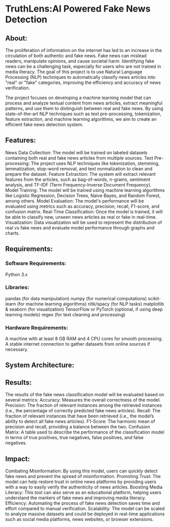 # TruthLens:AI Powered Fake News Detection
## About:
The proliferation of information on the internet has led to an increase in the circulation of both authentic and fake news. Fake news can mislead readers, manipulate opinions, and cause societal harm. Identifying fake news can be a challenging task, especially for users who are not trained in media literacy. The goal of this project is to use Natural Language Processing (NLP) techniques to automatically classify news articles into "real" or "fake" categories, improving the efficiency and accuracy of news verification.

The project focuses on developing a machine learning model that can process and analyze textual content from news articles, extract meaningful patterns, and use them to distinguish between real and fake news. By using state-of-the-art NLP techniques such as text pre-processing, tokenization, feature extraction, and machine learning algorithms, we aim to create an efficient fake news detection system.

## Features:
News Data Collection: The model will be trained on labeled datasets containing both real and fake news articles from multiple sources.
Text Pre-processing: The project uses NLP techniques like tokenization, stemming, lemmatization, stop-word removal, and text normalization to clean and prepare the dataset.
Feature Extraction: The system will extract relevant features from the articles, such as bag-of-words, n-grams, sentiment analysis, and TF-IDF (Term Frequency-Inverse Document Frequency).
Model Training: The model will be trained using machine learning algorithms like Logistic Regression, Decision Trees, Naive Bayes, and Random Forest, among others.
Model Evaluation: The model's performance will be evaluated using metrics such as accuracy, precision, recall, F1-score, and confusion matrix.
Real-Time Classification: Once the model is trained, it will be able to classify new, unseen news articles as real or fake in real-time.
Visualization: Data visualization will be used to represent the distribution of real vs fake news and evaluate model performance through graphs and charts.

## Requirements:
### Software Requirements:
Python 3.x
### Libraries:
pandas (for data manipulation)
numpy (for numerical computations)
scikit-learn (for machine learning algorithms)
nltk/spacy (for NLP tasks)
matplotlib & seaborn (for visualization)
TensorFlow or PyTorch (optional, if using deep learning models)
regex (for text cleaning and processing)

### Hardware Requirements:
A machine with at least 8 GB RAM and 4 CPU cores for smooth processing.
A stable internet connection to gather datasets from online sources if necessary.

## System Architecture:

## Results:
The results of the fake news classification model will be evaluated based on several metrics:
Accuracy: Measures the overall correctness of the model.
Precision: The fraction of relevant instances among the retrieved instances (i.e., the percentage of correctly predicted fake news articles).
Recall: The fraction of relevant instances that have been retrieved (i.e., the model’s ability to detect all fake news articles).
F1-Score: The harmonic mean of precision and recall, providing a balance between the two.
Confusion Matrix: A table used to describe the performance of the classification model in terms of true positives, true negatives, false positives, and false negatives.

## Impact:
Combating Misinformation: By using this model, users can quickly detect fake news and prevent the spread of misinformation.
Promoting Trust: The model can help restore trust in online news platforms by providing users with a way to easily verify the authenticity of news articles.
Boosting Media Literacy: This tool can also serve as an educational platform, helping users understand the markers of fake news and improving media literacy.
Efficiency: Automating the process of fake news detection saves time and effort compared to manual verification.
Scalability: The model can be scaled to analyze massive datasets and could be deployed in real-time applications such as social media platforms, news websites, or browser extensions.

